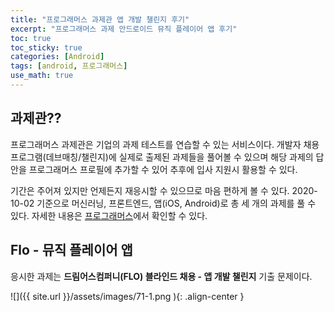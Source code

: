 ```yaml
---
title: "프로그래머스 과제관 앱 개발 챌린지 후기"
excerpt: "프로그래머스 과제 안드로이드 뮤직 플레이어 앱 후기"
toc: true
toc_sticky: true
categories: [Android]
tags: [android, 프로그래머스]
use_math: true
---
```


## 과제관??

프로그래머스 과제관은 기업의 과제 테스트를 연습할 수 있는 서비스이다. 개발자 채용 프로그램(데브매칭/챌린지)에 실제로 출제된 과제들을 풀어볼 수 있으며 해당 과제의 답안을 프로그래머스 프로필에 추가할 수 있어 추후에 입사 지원시 활용할 수 있다.

기간은 주어져 있지만 언제든지 재응시할 수 있으므로 마음 편하게 볼 수 있다. 2020-10-02 기준으로 머신러닝, 프론트엔드, 앱(iOS, Android)로 총 세 개의 과제를 풀 수 있다. 자세한 내용은 [프로그래머스](https://programmers.co.kr/skill_check_assignments)에서 확인할 수 있다.

## Flo - 뮤직 플레이어 앱

응시한 과제는 **드림어스컴퍼니(FLO) 블라인드 채용 - 앱 개발 챌린지** 기출 문제이다.

![]({{ site.url }}/assets/images/71-1.png ){: .align-center }

<br><br>
